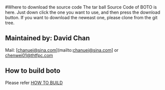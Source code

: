 #Where to download the source code 
The tar ball Source Code of BOTO is here. Just down click the one you want to use, and then press the download button.
If you want to download the neweast one, please clone from the git tree.

## Maintained by: David Chan

Mail: [chanuei@sina.com](mailto:chanuei@sina.com] or [chenwei01@thtfpc.com](mailto:chenwei01@thtfpc.com)

## How to build boto
Please refer [HOW TO BUILD](BuildNotes.md)
